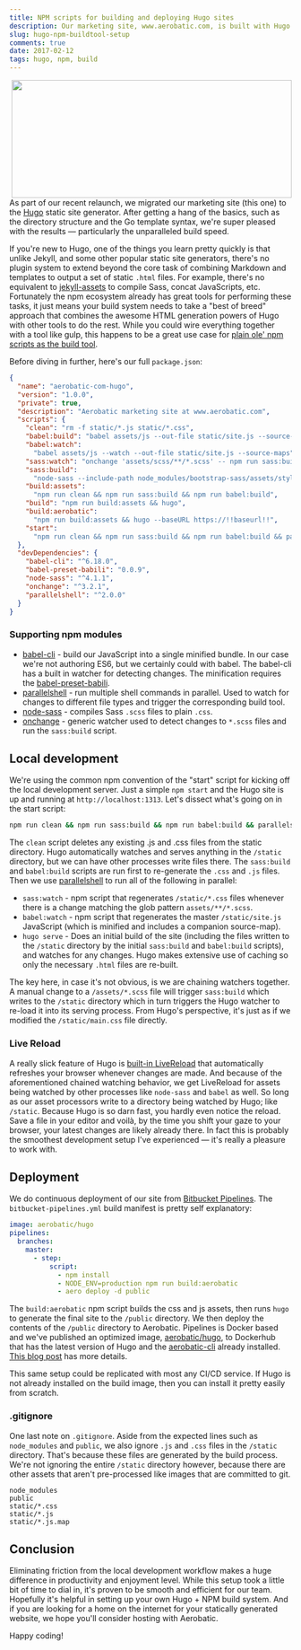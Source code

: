```yaml
---
title: NPM scripts for building and deploying Hugo sites
description: Our marketing site, www.aerobatic.com, is built with Hugo. Learn about how we use npm scripts to manage our build and deploy process.
slug: hugo-npm-buildtool-setup
comments: true
date: 2017-02-12
tags: hugo, npm, build
---
```


<img src="/img/hugo-plus-npm.png" style="max-width: 500px; width:100%; margin-left: 1em; max-height: 15em; float:right">

As part of our recent relaunch, we migrated our marketing site (this one) to the [Hugo](https://gohugo.io) static site generator. After getting a hang of the basics, such as the directory structure and the Go template syntax, we're super pleased with the results &mdash; particularly the unparalleled build speed.

If you're new to Hugo, one of the things you learn pretty quickly is that unlike Jekyll, and some other popular static site generators, there's no plugin system to extend beyond the core task of combining Markdown and templates to output a set of static `.html` files. For example, there's no equivalent to [jekyll-assets](https://github.com/jekyll/jekyll-assets) to compile Sass, concat JavaScripts, etc. Fortunately the npm ecosystem already has great tools for performing these tasks, it just means your build system needs to take a "best of breed" approach that combines the awesome HTML generation powers of Hugo with other tools to do the rest. While you could wire everything together with a tool like gulp, this happens to be a great use case for [plain ole' npm scripts as the build tool](https://www.keithcirkel.co.uk/how-to-use-npm-as-a-build-tool/).

Before diving in further, here's our full `package.json`:

```json
{
  "name": "aerobatic-com-hugo",
  "version": "1.0.0",
  "private": true,
  "description": "Aerobatic marketing site at www.aerobatic.com",
  "scripts": {
    "clean": "rm -f static/*.js static/*.css",
    "babel:build": "babel assets/js --out-file static/site.js --source-maps",
    "babel:watch":
      "babel assets/js --watch --out-file static/site.js --source-maps",
    "sass:watch": "onchange 'assets/scss/**/*.scss' -- npm run sass:build",
    "sass:build":
      "node-sass --include-path node_modules/bootstrap-sass/assets/stylesheets assets/scss/main.scss static/site.css",
    "build:assets":
      "npm run clean && npm run sass:build && npm run babel:build",
    "build": "npm run build:assets && hugo",
    "build:aerobatic":
      "npm run build:assets && hugo --baseURL https://!!baseurl!!",
    "start":
      "npm run clean && npm run sass:build && npm run babel:build && parallelshell 'npm run sass:watch' 'npm run babel:watch' 'hugo serve'"
  },
  "devDependencies": {
    "babel-cli": "^6.18.0",
    "babel-preset-babili": "0.0.9",
    "node-sass": "^4.1.1",
    "onchange": "^3.2.1",
    "parallelshell": "^2.0.0"
  }
}
```

### Supporting npm modules

* [babel-cli](https://www.npmjs.com/package/babel-cli) - build our JavaScript into a single minified bundle. In our case we're not authoring ES6, but we certainly could with babel. The babel-cli has a built in watcher for detecting changes. The minification requires the [babel-preset-babili](https://github.com/babel/babili).
* [parallelshell](https://www.npmjs.com/package/parallelshell) - run multiple shell commands in parallel. Used to watch for changes to different file types and trigger the corresponding build tool.
* [node-sass](https://www.npmjs.com/package/node-sass) - compiles Sass `.scss` files to plain `.css`.
* [onchange](https://www.npmjs.com/package/onchange) - generic watcher used to detect changes to `*.scss` files and run the `sass:build` script.

## Local development

We're using the common npm convention of the "start" script for kicking off the local development server. Just a simple `npm start` and the Hugo site is up and running at `http://localhost:1313`. Let's dissect what's going on in the start script:

```sh
npm run clean && npm run sass:build && npm run babel:build && parallelshell 'npm run sass:watch' 'npm run babel:watch' 'hugo serve'
```

The `clean` script deletes any existing .js and .css files from the static directory. Hugo automatically watches and serves anything in the `/static` directory, but we can have other processes write files there. The `sass:build` and `babel:build` scripts are run first to re-generate the `.css` and `.js` files. Then we use [parallelshell](https://www.npmjs.com/package/parallelshell) to run all of the following in parallel:

* `sass:watch` - npm script that regenerates `/static/*.css` files whenever there is a change matching the glob pattern `assets/**/*.scss`.
* `babel:watch` - npm script that regenerates the master `/static/site.js` JavaScript (which is minified and includes a companion source-map).
* `hugo serve` - Does an initial build of the site (including the files written to the `/static` directory by the initial `sass:build` and `babel:build` scripts), and watches for any changes. Hugo makes extensive use of caching so only the necessary `.html` files are re-built.

The key here, in case it's not obvious, is we are chaining watchers together. A manual change to a `/assets/*.scss` file will trigger `sass:build` which writes to the `/static` directory which in turn triggers the Hugo watcher to re-load it into its serving process. From Hugo's perspective, it's just as if we modified the `/static/main.css` file directly.

### Live Reload

A really slick feature of Hugo is [built-in LiveReload](https://gohugo.io/extras/livereload/) that automatically refreshes your browser whenever changes are made. And because of the aforementioned chained watching behavior, we get LiveReload for assets being watched by other processes like `node-sass` and `babel` as well. So long as our asset processors write to a directory being watched by Hugo; like `/static`. Because Hugo is so darn fast, you hardly even notice the reload. Save a file in your editor and voilà, by the time you shift your gaze to your browser, your latest changes are likely already there. In fact this is probably the smoothest development setup I've experienced &mdash; it's really a pleasure to work with.

## Deployment

We do continuous deployment of our site from [Bitbucket Pipelines](https://confluence.atlassian.com/bitbucket/bitbucket-pipelines-792496469.html). The `bitbucket-pipelines.yml` build manifest is pretty self explanatory:

```yaml
image: aerobatic/hugo
pipelines:
  branches:
    master:
      - step:
          script:
            - npm install
            - NODE_ENV=production npm run build:aerobatic
            - aero deploy -d public
```

The `build:aerobatic` npm script builds the css and js assets, then runs `hugo` to generate the final site to the `/public` directory. We then deploy the contents of the `/public` directory to Aerobatic. Pipelines is Docker based and we've published an optimized image, [aerobatic/hugo](https://hub.docker.com/r/aerobatic/hugo/), to Dockerhub that has the latest version of Hugo and the [aerobatic-cli](/docs/cli/) already installed. [This blog post](optimized-docker-images-continuous-deployment/) has more details.

This same setup could be replicated with most any CI/CD service. If Hugo is not already installed on the build image, then you can install it pretty easily from scratch.

### .gitignore

One last note on `.gitignore`. Aside from the expected lines such as `node_modules` and `public`, we also ignore `.js` and `.css` files in the `/static` directory. That's because these files are generated by the build process. We're not ignoring the entire `/static` directory however, because there are other assets that aren't pre-processed like images that are committed to git.

```text
node_modules
public
static/*.css
static/*.js
static/*.js.map
```

## Conclusion

Eliminating friction from the local development workflow makes a huge difference in productivity and enjoyment level. While this setup took a little bit of time to dial in, it's proven to be smooth and efficient for our team. Hopefully it's helpful in setting up your own Hugo + NPM build system. And if you are looking for a home on the internet for your statically generated website, we hope you'll consider hosting with Aerobatic.

Happy coding!
